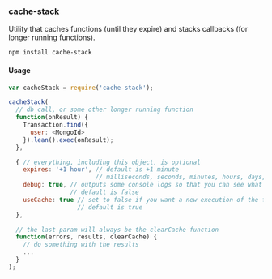 ### cache-stack
Utility that caches functions (until they expire) and stacks callbacks (for longer running functions).

```
npm install cache-stack
```

#### Usage

```js
var cacheStack = require('cache-stack');

cacheStack(
  // db call, or some other longer running function
  function(onResult) {
    Transaction.find({
      user: <MongoId>
    }).lean().exec(onResult);
  },

  { // everything, including this object, is optional
    expires: '+1 hour', // default is +1 minute
                        // milliseconds, seconds, minutes, hours, days, months, years
    debug: true, // outputs some console logs so that you can see what's happening.
                 // default is false
    useCache: true // set to false if you want a new execution of the function.
                   // default is true
  },

  // the last param will always be the clearCache function
  function(errors, results, clearCache) {
    // do something with the results
    ...
  }
);
```
